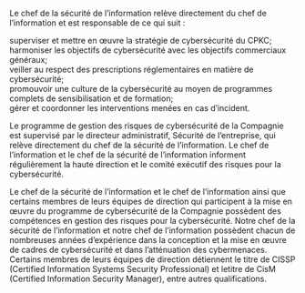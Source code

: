 Le chef de la sécurité de l’information relève directement du chef de l’information et est responsable de ce qui suit :

superviser et mettre en œuvre la stratégie de cybersécurité du CPKC;   
harmoniser les objectifs de cybersécurité avec les objectifs commerciaux généraux;   
veiller au respect des prescriptions réglementaires en matière de cybersécurité;   
promouvoir une culture de la cybersécurité au moyen de programmes complets de sensibilisation et de formation;   
gérer et coordonner les interventions menées en cas d’incident.

Le programme de gestion des risques de cybersécurité de la Compagnie est supervisé par le directeur administratif, Sécurité de l’entreprise, qui relève directement du chef de la sécurité de l’information. Le chef de l’information et le chef de la sécurité de l’information informent régulièrement la haute direction et le comité exécutif des risques pour la cybersécurité.

Le chef de la sécurité de l’information et le chef de l’information ainsi que certains membres de leurs équipes de direction qui participent à la mise en œuvre du programme de cybersécurité de la Compagnie possèdent des compétences en gestion des risques pour la cybersécurité. Notre chef de la sécurité de l’information et notre chef de l’information possèdent chacun de nombreuses années d’expérience dans la conception et la mise en œuvre de cadres de cybersécurité et dans l’atténuation des cybermenaces. Certains membres de leurs équipes de direction détiennent le titre de CISSP (Certified Information Systems Security Professional) et letitre de CisM (Certified Information Security Manager), entre autres qualifications.